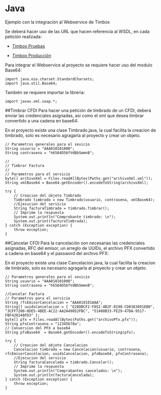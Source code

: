 # Java
Ejemplo con la integración al Webservice de Timbox

Se deberá hacer uso de las URL que hacen referencia al WSDL, en cada petición realizada:

- [Timbox Pruebas](https://staging.ws.timbox.com.mx/timbrado/wsdl)

- [Timbox Producción](https://sistema.timbox.com.mx/timbrado/wsdl)

Para integrar el Webservice al proyecto se requiere hacer uso del modulo Base64:

```
import java.nio.charset.StandardCharsets;
import java.util.Base64;
```

También se requiere importar la libreria:

```
import javax.xml.soap.*;
```

##Timbrar CFDI
Para hacer una petición de timbrado de un CFDI, deberá enviar las credenciales asignadas, asi como el xml que desea timbrar convertido a una cadena en base64:

En el proyecto existe una clase Timbrado.java, la cual facilita la creacion de timbrado, solo es necesario agragarla al proyecto y crear un objeto.
```
// Parametros generales para el sevicio
String usuario = "AAA010101000";
String contrasena = "h6584D56fVdBbSmmnB";

//
// Timbrar Factura
//
// Parametros para el servicio
byte[] archivoXml = Files.readAllBytes(Paths.get("archivoXml.xml"));
String xmlBase64 = Base64.getEncoder().encodeToString(archivoXml);

try {
    // Creacion del objeto Timbrado
    Timbrado timbrado = new Timbrado(usuario, contrasena, xmlBase64);
    //Ejecucion del servicio
    String facturaTimbrada = timbrado.Timbrar();
    // Imprime la respuesta
    System.out.println("Comprobante timbrado: \n");
    System.out.print(facturaTimbrada);
} catch (Exception exception) {
    throw exception;
}
```

##Cancelar CFDI
Para la cancelación son necesarias las credenciales asignadas, RFC del emisor, un arreglo de UUIDs, el archivo PFX convertido a cadena en base64 y el password del archivo PFX:

En el proyecto existe una clase Cancelacion.java, la cual facilita la creacion de timbrado, solo es necesario agragarla al proyecto y crear un objeto.
```
// Parametros generales para el sevicio
String usuario = "AAA010101000";
String contrasena = "h6584D56fVdBbSmmnB";

//Cancelar Factura
// Parametros para el servicio
String rfcEmisorCancelacion = "AAA010101AAA";
String[] uuidsCancelacion = { "E28DBCF2-F852-4B2F-8198-CD8383891EB0", "3CFF7200-0DE5-4BEE-AC22-AA2A49052FBC", "51408B33-FE29-47DA-9517-FBF420240FD3" };
byte[] pfx = Files.readAllBytes(Paths.get("archivoPfx.pfx"));
String pfxContrasena = "12345678a";
// Conversion del PFX a base64
String pfxBase64  = Base64.getEncoder().encodeToString(pfx);

try {
    // Creacion del objeto Cancelacion
    Cancelacion timbrado = new Cancelacion(usuario, contrasena, rfcEmisorCancelacion, uuidsCancelacion, pfxBase64, pfxContrasena);
    //Ejecucion del servicio
    String facturaCancelada = timbrado.Cancelar();
    // Imprime la respuesta
    System.out.println("Comprabantes cancelados: \n");
    System.out.println(facturaCancelada);
} catch (Exception exception) {
    throw exception;
}
```
